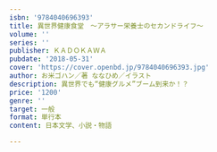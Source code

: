 ```yaml
---
isbn: '9784040696393'
title: 異世界健康食堂　～アラサー栄養士のセカンドライフ～
volume: ''
series: ''
publisher: ＫＡＤＯＫＡＷＡ
pubdate: '2018-05-31'
cover: 'https://cover.openbd.jp/9784040696393.jpg'
author: お米ゴハン／著 ななひめ／イラスト
description: 異世界でも“健康グルメ”ブーム到来か！？
price: '1200'
genre: ''
target: 一般
format: 単行本
content: 日本文学、小説・物語

---
```


